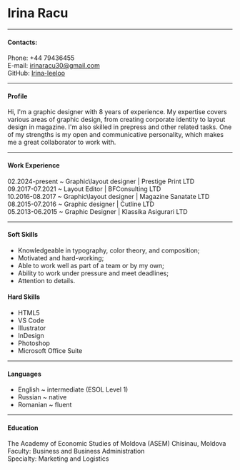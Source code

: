 
# Irina Racu 
_______________________________
#### Contacts:
Phone: +44 79436455  
E-mail: irinaracu30@gmail.com  
GitHub: [Irina-leeloo](https://github.com/Irina-leeloo)

____________________________________

#### Profile
Hi, I'm a graphic designer with 8 years of experience. My expertise covers various areas of graphic design, from creating corporate identity to layout design in magazine. I'm also skilled in prepress and other related tasks. One of my strengths is my open and communicative personality, which makes me a great collaborator to work with.

_______________________________
#### Work  Experience
02.2024-present ~ Graphic\layout designer | Prestige Print LTD  
09.2017-07.2021 ~ Layout Editor | BFConsulting LTD  
10.2016-08.2017 ~ Graphic\layout designer | Magazine Sanatate LTD  
08.2015-07.2016 ~ Graphic designer | Cutline LTD  
05.2013-06.2015 ~ Graphic Designer | Klassika Asigurari LTD  

_______________________________

#### Soft Skills
*    Knowledgeable in typography, color theory, and composition;
*    Motivated and hard-working;
*    Able to work well as part of a team or by my own;
*    Ability to work under pressure and meet deadlines;
*    Attention to details.

#### Hard Skills
*    HTML5
*    VS Code
*    Illustrator
*    InDesign
*    Photoshop
*    Microsoft Office Suite

_______________________________________________
#### Languages
*    English  ~  intermediate (ESOL Level 1)
*    Russian  ~  native
*    Romanian  ~  fluent

___________________________________
#### Education
The Academy of Economic Studies of Moldova (ASEM) Chisinau, Moldova  
Faculty: Business and Business Administration  
Specialty: Marketing and Logistics   












